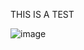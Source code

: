 THIS IS A TEST



![image](https://user-images.githubusercontent.com/90660213/155000944-b6319064-5d46-4dc6-b753-fcd20100afdd.png)
